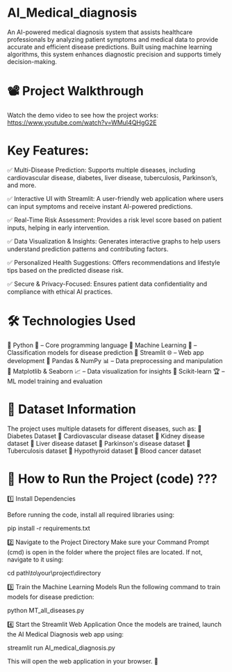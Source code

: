 # AI_Medical_diagnosis
An AI-powered medical diagnosis system that assists healthcare professionals by analyzing patient symptoms and medical data to provide accurate and efficient disease predictions. Built using machine learning algorithms, this system enhances diagnostic precision and supports timely decision-making.

# 📽️ Project Walkthrough
Watch the demo video to see how the project works:
https://www.youtube.com/watch?v=WMuI4QHgG2E

# Key Features:
✅ Multi-Disease Prediction: Supports multiple diseases, including cardiovascular disease, diabetes, liver disease, tuberculosis, Parkinson’s, and more.

✅ Interactive UI with Streamlit: A user-friendly web application where users can input symptoms and receive instant AI-powered predictions.

✅ Real-Time Risk Assessment: Provides a risk level score based on patient inputs, helping in early intervention.

✅ Data Visualization & Insights: Generates interactive graphs to help users understand prediction patterns and contributing factors.

✅ Personalized Health Suggestions: Offers recommendations and lifestyle tips based on the predicted disease risk.

✅ Secure & Privacy-Focused: Ensures patient data confidentiality and compliance with ethical AI practices.

# 🛠️ Technologies Used
🔹 Python 🐍 – Core programming language
🔹 Machine Learning 🤖 – Classification models for disease prediction
🔹 Streamlit 🌐 – Web app development
🔹 Pandas & NumPy 📊 – Data preprocessing and manipulation
🔹 Matplotlib & Seaborn 📈 – Data visualization for insights
🔹 Scikit-learn 🏆 – ML model training and evaluation

# 📂 Dataset Information
The project uses multiple datasets for different diseases, such as:
🔹 Diabetes Dataset
🔹 Cardiovascular disease dataset
🔹 Kidney disease dataset
🔹 Liver disease dataset
🔹 Parkinson's disease dataset
🔹 Tuberculosis dataset
🔹 Hypothyroid dataset
🔹 Blood cancer dataset

# 🚀 How to Run the Project (code) ???
1️⃣ Install Dependencies

Before running the code, install all required libraries using:

pip install -r requirements.txt

2️⃣ Navigate to the Project Directory
Make sure your Command Prompt (cmd) is open in the folder where the project files are located.
If not, navigate to it using:

cd path\to\your\project\directory

3️⃣ Train the Machine Learning Models
Run the following command to train models for disease prediction:

python MT_all_diseases.py

4️⃣ Start the Streamlit Web Application
Once the models are trained, launch the AI Medical Diagnosis web app using:

streamlit run AI_medical_diagnosis.py

This will open the web application in your browser. 🚀
